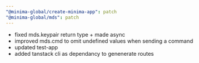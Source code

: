 ```yaml
---
"@minima-global/create-minima-app": patch
"@minima-global/mds": patch
---
```


- fixed mds.keypair return type + made async
- improved mds.cmd to omit undefined values when sending a command
- updated test-app
- added tanstack cli as dependancy to genenerate routes
